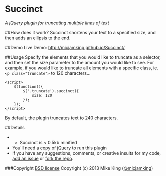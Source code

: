 Succinct
========

*A jQuery plugin for truncating multiple lines of text*

##How does it work?
Succinct shortens your text to a specified size, and then adds an ellipsis to the end.

##Demo
Live Demo: http://micjamking.github.io/Succinct/

##Usage
Specify the elements that you would like to truncate as a selector, and then set the size parameter to the amount you would like to see.
For example, if you would like to truncate all elements with a specific class, ie. `<p class="truncate">` to 120 characters...

```
<script>
    $(function(){
        $('.truncate').succinct({
            size: 120
        });
    });
</script>
```
By default, the plugin truncates text to 240 characters.

##Details
* * Succinct is < 0.5kb minified
* You'll need a copy of [jQuery](http://code.jquery.com/jquery-latest.min.js) to run this plugin
* If you have any suggestions, comments, or creative insults for my code, [add an issue](https://github.com/micjamking/Navigataur/issues/new) or [fork the repo](https://github.com/micjamking/Navigataur/fork_select).

###Copyright
[BSD license](http://opensource.org/licenses/bsd-license.php) Copyright (c) 2013 Mike King ([@micjamking](http://twitter.com/micjamking))
